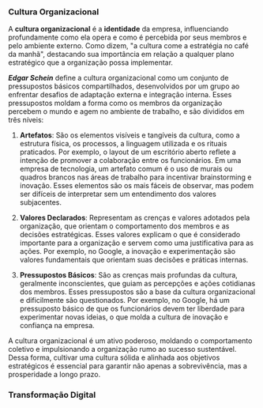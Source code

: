 ### Cultura Organizacional 

A **cultura organizacional** é a **identidade** da empresa, influenciando profundamente como ela opera e como é percebida por seus membros e pelo ambiente externo. Como dizem, "a cultura come a estratégia no café da manhã", destacando sua importância em relação a qualquer plano estratégico que a organização possa implementar.

***Edgar Schein*** define a cultura organizacional como um conjunto de pressupostos básicos compartilhados, desenvolvidos por um grupo ao enfrentar desafios de adaptação externa e integração interna. Esses pressupostos moldam a forma como os membros da organização percebem o mundo e agem no ambiente de trabalho, e são divididos em três níveis:

1. **Artefatos**: São os elementos visíveis e tangíveis da cultura, como a estrutura física, os processos, a linguagem utilizada e os rituais praticados. Por exemplo, o layout de um escritório aberto reflete a intenção de promover a colaboração entre os funcionários. Em uma empresa de tecnologia, um artefato comum é o uso de murais ou quadros brancos nas áreas de trabalho para incentivar brainstorming e inovação. Esses elementos são os mais fáceis de observar, mas podem ser difíceis de interpretar sem um entendimento dos valores subjacentes.

2. **Valores Declarados**: Representam as crenças e valores adotados pela organização, que orientam o comportamento dos membros e as decisões estratégicas. Esses valores explicam o que é considerado importante para a organização e servem como uma justificativa para as ações. Por exemplo, no Google, a inovação e experimentação são valores fundamentais que orientam suas decisões e práticas internas.

3. **Pressupostos Básicos**: São as crenças mais profundas da cultura, geralmente inconscientes, que guiam as percepções e ações cotidianas dos membros. Esses pressupostos são a base da cultura organizacional e dificilmente são questionados. Por exemplo, no Google, há um pressuposto básico de que os funcionários devem ter liberdade para experimentar novas ideias, o que molda a cultura de inovação e confiança na empresa.

A cultura organizacional é um ativo poderoso, moldando o comportamento coletivo e impulsionando a organização rumo ao sucesso sustentável. Dessa forma, cultivar uma cultura sólida e alinhada aos objetivos estratégicos é essencial para garantir não apenas a sobrevivência, mas a prosperidade a longo prazo.


### Transformação Digital

